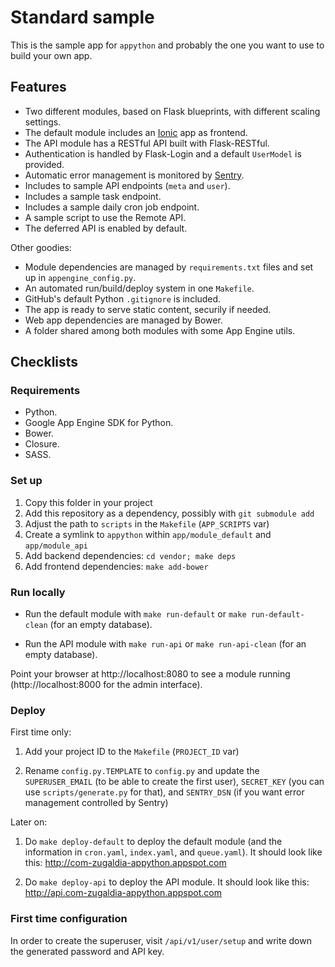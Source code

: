 # Standard sample

This is the sample app for `appython` and probably the one you want to use to build your own app.

## Features

* Two different modules, based on Flask blueprints, with different scaling settings.
* The default module includes an [Ionic](http://www.ionicframework.com) app as frontend.
* The API module has a RESTful API built with Flask-RESTful.
* Authentication is handled by Flask-Login and a default `UserModel` is provided.
* Automatic error management is monitored by [Sentry](https://getsentry.com).
* Includes to sample API endpoints (`meta` and `user`).
* Includes a sample task endpoint.
* Includes a sample daily cron job endpoint.
* A sample script to use the Remote API.
* The deferred API is enabled by default.

Other goodies:

* Module dependencies are managed by `requirements.txt` files and set up in `appengine_config.py`.
* An automated run/build/deploy system in one `Makefile`.
* GitHub's default Python `.gitignore` is included.
* The app is ready to serve static content, securily if needed.
* Web app dependencies are managed by Bower.
* A folder shared among both modules with some App Engine utils.

## Checklists

### Requirements

* Python.
* Google App Engine SDK for Python.
* Bower.
* Closure.
* SASS.

### Set up

1. Copy this folder in your project
2. Add this repository as a dependency, possibly with `git submodule add`
3. Adjust the path to `scripts` in the `Makefile` (`APP_SCRIPTS` var)
4. Create a symlink to `appython` within `app/module_default` and `app/module_api`
5. Add backend dependencies: `cd vendor; make deps`
6. Add frontend dependencies: `make add-bower`

### Run locally

* Run the default module with `make run-default` or `make run-default-clean` (for an empty database).

* Run the API module with `make run-api` or `make run-api-clean` (for an empty database).

Point your browser at http://localhost:8080 to see a module running
(http://localhost:8000 for the admin interface).

### Deploy

First time only:

1. Add your project ID to the `Makefile` (`PROJECT_ID` var)

2. Rename `config.py.TEMPLATE` to `config.py` and update the `SUPERUSER_EMAIL` (to be able to create the first user), `SECRET_KEY` (you can use `scripts/generate.py` for that), and `SENTRY_DSN` (if you want error management controlled by Sentry)

Later on:

1. Do `make deploy-default` to deploy the default module (and the information in `cron.yaml`, `index.yaml`, and `queue.yaml`). It should look like this: http://com-zugaldia-appython.appspot.com

2. Do `make deploy-api` to deploy the API module. It should look like this: http://api.com-zugaldia-appython.appspot.com

### First time configuration

In order to create the superuser, visit `/api/v1/user/setup` and write down the generated password and API key.
